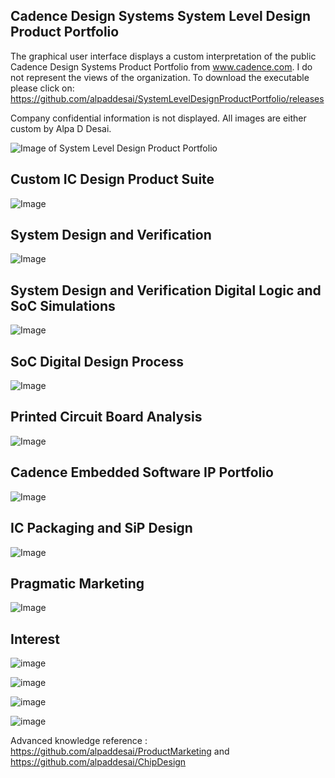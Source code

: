 ## Cadence Design Systems System Level Design Product Portfolio

The graphical user interface displays a custom interpretation of the public Cadence Design Systems Product Portfolio from www.cadence.com. I do not represent the views of the organization. To download the executable please click on: https://github.com/alpaddesai/SystemLevelDesignProductPortfolio/releases

Company confidential information is not displayed. All images are either custom by Alpa D Desai. 


![Image of System Level Design Product Portfolio](MainGraphicalUserInterface.jpg)


## Custom IC Design Product Suite
![Image](CustomICDesignProductImage.png)


## System Design and Verification
![Image](SystemDesignVerificationImage.png)


## System Design and Verification Digital Logic and SoC Simulations
![Image](DigitalLogicSimulationsImage.png)


## SoC Digital Design Process
![Image](ProductPortfolioSOCDigitalDesign.png)


## Printed Circuit Board Analysis
![Image](PCBImage.png)


## Cadence Embedded Software IP Portfolio
![Image](IPPortfolioImage.png)


## IC Packaging and SiP Design
![Image](ICPackageSiPDesign.png)

## Pragmatic Marketing
![Image](PragmaticMarketingCertificate.jpg)

## Interest
![image](Image1.jpg)

![image](Image2.jpg)

![image](files.jpg)

![image](USCopyrightCertificateofRegistration.png)

Advanced knowledge reference : https://github.com/alpaddesai/ProductMarketing and https://github.com/alpaddesai/ChipDesign
